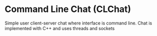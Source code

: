 # Command Line Chat (CLChat)

Simple user client-server chat where interface is command line. Chat is implemented with C++ and uses threads and sockets
